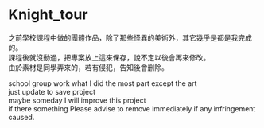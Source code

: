 # Knight_tour

之前學校課程中做的團體作品，除了那些怪異的美術外，其它幾乎是都是我完成的。  
課程後就沒動過，把專案放上這來保存，說不定以後會再來修改。  
由於素材是同學弄來的，若有侵犯，告知後會删除。  


school group work what I did the most part except the art  
just update to save project  
maybe someday I will improve this project  
if there something 
Please advise to remove immediately if any infringement caused.
